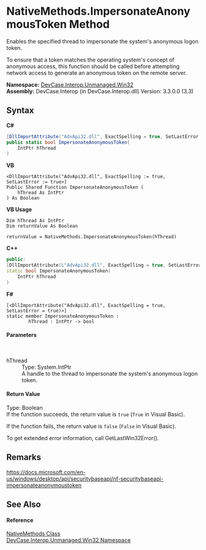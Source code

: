 # NativeMethods.ImpersonateAnonymousToken Method 
 

Enables the specified thread to impersonate the system's anonymous logon token. 

 To ensure that a token matches the operating system's concept of anonymous access, this function should be called before attempting network access to generate an anonymous token on the remote server.

**Namespace:**&nbsp;<a href="N_DevCase_Interop_Unmanaged_Win32">DevCase.Interop.Unmanaged.Win32</a><br />**Assembly:**&nbsp;DevCase.Interop (in DevCase.Interop.dll) Version: 3.3.0.0 (3.3)

## Syntax

**C#**<br />
``` C#
[DllImportAttribute("AdvApi32.dll", ExactSpelling = true, SetLastError = true)]
public static bool ImpersonateAnonymousToken(
	IntPtr hThread
)
```

**VB**<br />
``` VB
<DllImportAttribute("AdvApi32.dll", ExactSpelling := true, SetLastError := true>]
Public Shared Function ImpersonateAnonymousToken ( 
	hThread As IntPtr
) As Boolean
```

**VB Usage**<br />
``` VB Usage
Dim hThread As IntPtr
Dim returnValue As Boolean

returnValue = NativeMethods.ImpersonateAnonymousToken(hThread)
```

**C++**<br />
``` C++
public:
[DllImportAttribute(L"AdvApi32.dll", ExactSpelling = true, SetLastError = true)]
static bool ImpersonateAnonymousToken(
	IntPtr hThread
)
```

**F#**<br />
``` F#
[<DllImportAttribute("AdvApi32.dll", ExactSpelling = true, SetLastError = true)>]
static member ImpersonateAnonymousToken : 
        hThread : IntPtr -> bool 

```


#### Parameters
&nbsp;<dl><dt>hThread</dt><dd>Type: System.IntPtr<br />A handle to the thread to impersonate the system's anonymous logon token.</dd></dl>

#### Return Value
Type: Boolean<br />If the function succeeds, the return value is `true` (`True` in Visual Basic). 

 If the function fails, the return value is `false` (`False` in Visual Basic). 

 To get extended error information, call GetLastWin32Error().

## Remarks
<a href="https://docs.microsoft.com/en-us/windows/desktop/api/securitybaseapi/nf-securitybaseapi-impersonateanonymoustoken" target="_blank">https://docs.microsoft.com/en-us/windows/desktop/api/securitybaseapi/nf-securitybaseapi-impersonateanonymoustoken</a>

## See Also


#### Reference
<a href="T_DevCase_Interop_Unmanaged_Win32_NativeMethods">NativeMethods Class</a><br /><a href="N_DevCase_Interop_Unmanaged_Win32">DevCase.Interop.Unmanaged.Win32 Namespace</a><br />